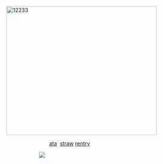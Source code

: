 <img width="400" height="343" alt="12233" src="https://github.com/user-attachments/assets/83e121bb-5fc1-4fdc-b028-9a662381780c" />

‎ ‎ ‎‎ ‎ ‎ ‎‎ ‎ ‎ ‎ ‎ ‎ ‎ ‎ ‎ ‎ ‎ ‎ ‎ ‎ ‎ ‎‎ ‎ ‎ ‎‎‎ ‎ ‎ ‎‎‎‎ ‎ ‎  [ata](https://maeisogai.atabook.org/) ‎ [straw](https://semi-senioritis.straw.page/)‎ [rentry](https://rentry.co/aesopology)



‎ ‎ ‎ ‎ ‎‎ ‎ ‎   ‎ ‎ ‎ ‎   ‎ ‎ ‎ ‎‎‎ ‎    ‎‎ ‎‎ ‎  ‎  ‎ ‎ ![](https://komarev.com/ghpvc/?username=aesopology&color=FFD2C0)
